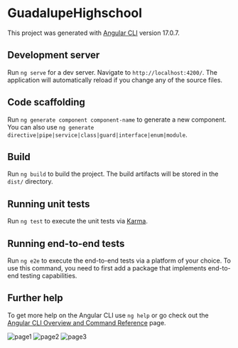 # GuadalupeHighschool

This project was generated with [Angular CLI](https://github.com/angular/angular-cli) version 17.0.7.

## Development server

Run `ng serve` for a dev server. Navigate to `http://localhost:4200/`. The application will automatically reload if you change any of the source files.

## Code scaffolding

Run `ng generate component component-name` to generate a new component. You can also use `ng generate directive|pipe|service|class|guard|interface|enum|module`.

## Build

Run `ng build` to build the project. The build artifacts will be stored in the `dist/` directory.

## Running unit tests

Run `ng test` to execute the unit tests via [Karma](https://karma-runner.github.io).

## Running end-to-end tests

Run `ng e2e` to execute the end-to-end tests via a platform of your choice. To use this command, you need to first add a package that implements end-to-end testing capabilities.

## Further help

To get more help on the Angular CLI use `ng help` or go check out the [Angular CLI Overview and Command Reference](https://angular.io/cli) page.

![page1](https://github.com/leon1611/guadalupe_highschool/assets/146900826/14208fd1-b947-483f-8329-52c87ef2707f)
![page2](https://github.com/leon1611/guadalupe_highschool/assets/146900826/90e7970b-1a0d-4bc0-93a5-93d1cd5f87a6)
![page3](https://github.com/leon1611/guadalupe_highschool/assets/146900826/66a687e9-fe18-49d8-b853-7da0dce00e63)
